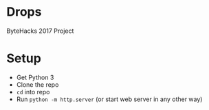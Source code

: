 # Drops
ByteHacks 2017 Project

# Setup
- Get Python 3
- Clone the repo
- `cd` into repo
- Run `python -m http.server` (or start web server in any other way)
